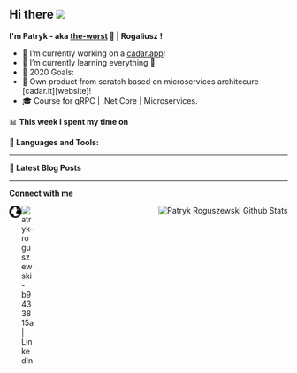 ## Hi there <img src="https://media.giphy.com/media/hvRJCLFzcasrR4ia7z/giphy.gif" width="25px">

**I'm Patryk - aka [the-worst](https://the-worst.dev) 🤣 | Rogaliusz !**

- 🔭 I’m currently working on a [cadar.app](https://panel.cadar.it)!
- 🌱 I’m currently learning everything 🤣 
- 🥅 2020 Goals:
- 💽 Own product from scratch based on microservices architecure [cadar.it][website]!
- 🎓 Course for gRPC | .Net Core | Microservices.

📊 **This week I spent my time on**
<!--START_SECTION:waka-->
<!--END_SECTION:waka-->

**📐 Languages and Tools:**



---

**📕 Latest Blog Posts**
<!-- BLOG-POST-LIST:START -->
<!-- BLOG-POST-LIST:END -->

---

**Connect with me**

[<img align="left" alt="the-worst.dev" width="22px" src="https://raw.githubusercontent.com/iconic/open-iconic/master/svg/globe.svg" />](https://the-worst.dev)
[<img align="left" alt="atryk-roguszewski-b9433815a | LinkedIn" width="22px" src="https://cdn.jsdelivr.net/npm/simple-icons@v3/icons/linkedin.svg" />](https://www.linkedin.com/in/patryk-roguszewski-b9433815a/)


<img align="right" alt="Patryk Roguszewski Github Stats" src="https://github-readme-stats.codestackr.vercel.app/api?username=rogaliusz&show_icons=true&hide_border=true" />
